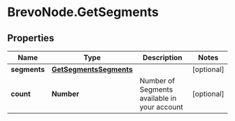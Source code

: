 # BrevoNode.GetSegments

## Properties
Name | Type | Description | Notes
------------ | ------------- | ------------- | -------------
**segments** | [**GetSegmentsSegments**](GetSegmentsSegments.md) |  | [optional] 
**count** | **Number** | Number of Segments available in your account | [optional] 


